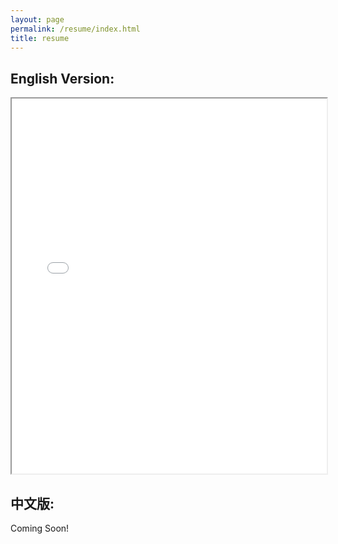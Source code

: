 ```yaml
---
layout: page
permalink: /resume/index.html
title: resume
---
```


## English Version:

<iframe src="/file/CV_Zhongsheng_Wang.pdf" width="100%" height="600px"></iframe>

## 中文版:

Coming Soon!